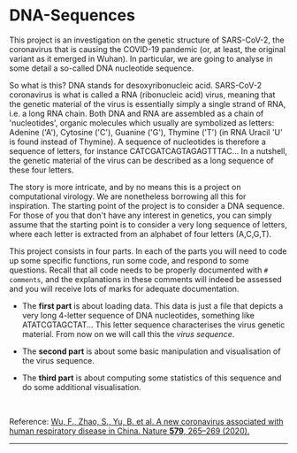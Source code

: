 # DNA-Sequences
This project is an investigation on the genetic structure of SARS-CoV-2, the coronavirus that is causing the COVID-19 pandemic (or, at least, the original variant as it emerged in Wuhan). In particular, we are going to analyse in some detail a so-called DNA nucleotide sequence.

So what is this?
DNA stands for desoxyribonucleic acid. SARS-CoV-2 coronavirus is what is called a RNA (ribonucleic acid) virus, meaning that the genetic material of the virus is essentially simply a single strand of RNA, i.e. a long RNA chain.
Both DNA and RNA are assembled as a chain of 'nucleotides', organic molecules which usually are symbolized as letters:
Adenine ('A'), Cytosine ('C'), Guanine ('G'), Thymine ('T') (in RNA Uracil 'U' is found instead of Thymine).
A sequence of nucleotides is therefore a sequence of letters, for instance CATCGATCAGTAGAGTTTAC...
In a nutshell, the genetic material of the virus can be described as a long sequence of these four letters.

The story is more intricate, and by no means this is a project on computational virology. We are nonetheless borrowing all this for inspiration. The starting point of the project is to consider a DNA sequence. For those of you that don't have any interest in genetics, you can simply assume that the starting point is to consider a very long sequence of letters, where each letter is extracted from an alphabet of four letters (A,C,G,T).

This project consists in four parts. In each of the parts you will need to code up some specific functions, run some code, and respond to some questions. Recall that all code needs to be properly documented with `# comments`, and the explanations in these comments will indeed be assessed and you will receive lots of marks for adequate documentation. 



* The **first part** is about loading data. This data is just a file that depicts a very long 4-letter sequence of DNA nucleotides, something like ATATCGTAGCTAT... 
This letter sequence characterises the virus genetic material. From now on we will call this the *virus sequence*.

* The **second part** is about some basic manipulation and visualisation of the virus sequence.

* The **third part** is about computing some statistics of this sequence and do some additional visualisation.


<br />

Reference: [Wu, F., Zhao, S., Yu, B. et al. A new coronavirus associated with human respiratory disease in China. Nature **579**, 265–269 (2020).](https://doi.org/10.1038/s41586-020-2008-3)

---
